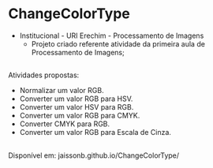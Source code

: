 # ChangeColorType

- Institucional - URI Erechim - Processamento de Imagens
   - Projeto criado referente atividade da primeira aula de Processamento de Imagens;
##

Atividades propostas:
- Normalizar um valor RGB.
- Converter um valor RGB para HSV.
- Converter um valor HSV para RGB.
- Converter um valor RGB para CMYK.
- Converter CMYK para RGB.
- Converter um valor RGB para Escala de Cinza.

##

Disponível em:
jaissonb.github.io/ChangeColorType/
